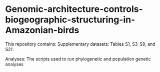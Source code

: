 # Genomic-architecture-controls-biogeographic-structuring-in-Amazonian-birds
This repository contains:
Supplementary datasets: Tables S1, S3-S9, and S21.

Analyses: The scripts used to run phylogenetic and population genetic analyses
